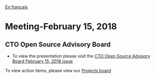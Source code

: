 [En français](https://github.com/canada-ca/OS-Advisory_Conseil-SO/blob/master/fr/Rencontres/2018-02-15.md)

# Meeting-February 15, 2018

## CTO Open Source Advisory Board

* To view the presentation please visit the [CTO Open Source Advisory Board February 15, 2018 issue](https://github.com/canada-ca/OS-Advisory_Conseil-SO/issues/89)

To view action items, please view our [Projects board](https://github.com/canada-ca/OS-Advisory_Conseil-SO/projects/1)
